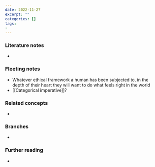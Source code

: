 ```yaml
---
date: 2022-11-27
excerpt: ""
categories: []
tags:
-
---
```

### Literature notes
- 

### Fleeting notes
- Whatever ethical framework a human has been subjected to, in the depth of their heart they will want to do what feels right in the world
- [[Categorical imperative]]?

### Related concepts
- 

### Branches
- 

### Further reading
- 
